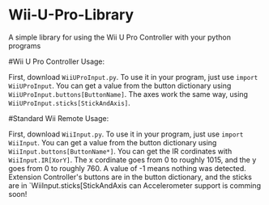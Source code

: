 # Wii-U-Pro-Library
A simple library for using the Wii U Pro Controller with your python programs

#Wii U Pro Controller Usage:

First, download `WiiUProInput.py`. To use it in your program, just use `import WiiUProInput`. You can get a value from the button dictionary using `WiiUProInput.buttons[ButtonName]`. The axes work the same way, using `WiiUProInput.sticks[StickAndAxis]`.

#Standard Wii Remote Usage:

First, download `WiiInput.py`. To use it in your program, just use `import WiiInput`. You can get a value from the button dictionary using `WiiInput.buttons[ButtonName*]`. You can get the IR cordinates with `WiiInput.IR[XorY]`. The x cordinate goes from 0 to roughly 1015, and the y goes from 0 to roughly 760. A value of -1 means nothing was detected. Extension Controller's buttons are in the button dictionary, and the sticks are in `WiiInput.sticks[StickAndAxis can Accelerometer support is comming soon!
